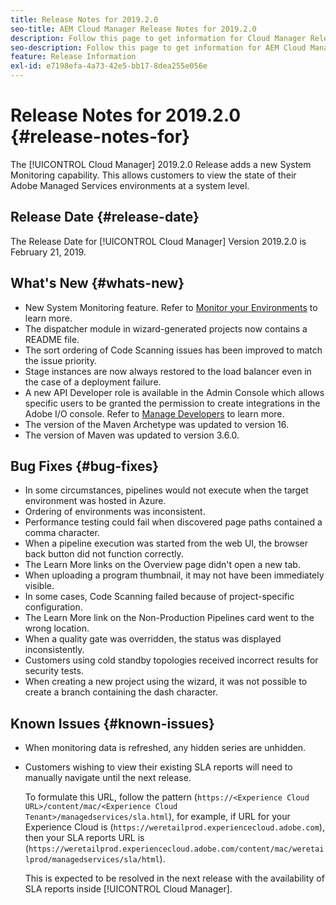 ```yaml
---
title: Release Notes for 2019.2.0
seo-title: AEM Cloud Manager Release Notes for 2019.2.0
description: Follow this page to get information for Cloud Manager Release 2019.2.0.
seo-description: Follow this page to get information for AEM Cloud Manager Release 2019.2.0.
feature: Release Information
exl-id: e7198efa-4a73-42e5-bb17-8dea255e056e
---
```

# Release Notes for 2019.2.0 {#release-notes-for}

The [!UICONTROL Cloud Manager] 2019.2.0 Release adds a new System Monitoring capability. This allows customers to view the state of their Adobe Managed Services environments at a system level.


## Release Date {#release-date}

The Release Date for [!UICONTROL Cloud Manager] Version 2019.2.0 is February 21, 2019.

## What's New {#whats-new}

* New System Monitoring feature. Refer to [Monitor your Environments](monitor-your-environments.md) to learn more.
* The dispatcher module in wizard-generated projects now contains a README file.
* The sort ordering of Code Scanning issues has been improved to match the issue priority.
* Stage instances are now always restored to the load balancer even in the case of a deployment failure.
* A new API Developer role is available in the Admin Console which allows specific users to be granted the permission to create integrations in the Adobe I/O console. Refer to [Manage Developers](https://www.adobe.com/go/aac_api_prod_learn) to learn more.
* The version of the Maven Archetype was updated to version 16.
* The version of Maven was updated to version 3.6.0.

## Bug Fixes {#bug-fixes}

* In some circumstances, pipelines would not execute when the target environment was hosted in Azure.
* Ordering of environments was inconsistent.
* Performance testing could fail when discovered page paths contained a comma character.
* When a pipeline execution was started from the web UI, the browser back button did not function correctly.
* The Learn More links on the Overview page didn't open a new tab.
* When uploading a program thumbnail, it may not have been immediately visible.
* In some cases, Code Scanning failed because of project-specific configuration.
* The Learn More link on the Non-Production Pipelines card went to the wrong location.
* When a quality gate was overridden, the status was displayed inconsistently.
* Customers using cold standby topologies received incorrect results for security tests.
* When creating a new project using the wizard, it was not possible to create a branch containing the dash character.

## Known Issues {#known-issues}

* When monitoring data is refreshed, any hidden series are unhidden.
* Customers wishing to view their existing SLA reports will need to manually navigate until the next release. 

  To formulate this URL, follow the pattern (`https://<Experience Cloud URL>/content/mac/<Experience Cloud Tenant>/managedservices/sla.html`), for example, if URL for your Experience Cloud is (`https://weretailprod.experiencecloud.adobe.com`), then your SLA reports URL is (`https://weretailprod.experiencecloud.adobe.com/content/mac/weretailprod/managedservices/sla/html`).

  This is expected to be resolved in the next release with the availability of SLA reports inside [!UICONTROL Cloud Manager].
